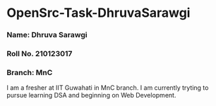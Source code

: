 # OpenSrc-Task-DhruvaSarawgi

### Name: Dhruva Sarawgi
### Roll No. 210123017
### Branch: MnC

I am a fresher at IIT Guwahati in MnC branch. I am currently tryting to pursue learning DSA and beginning on Web Development.
